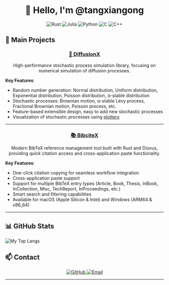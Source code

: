 <div align="center">

# 👋 Hello, I'm @tangxiangong
</div>

<div align="center">

<p>
<img src="https://img.shields.io/badge/Rust-F05032?style=for-the-badge&logo=rust&logoColor=white" alt="Rust" />
<img src="https://img.shields.io/badge/Julia-9558B2?style=for-the-badge&logo=julia&logoColor=white" alt="Julia" />
<img src="https://img.shields.io/badge/Python-3776AB?style=for-the-badge&logo=python&logoColor=white" alt="Python" />
<img src="https://img.shields.io/badge/C-00599C?style=for-the-badge&logo=c&logoColor=white" alt="C" />
<img src="https://img.shields.io/badge/C%2B%2B-00599C?style=for-the-badge&logo=c%2B%2B&logoColor=white" alt="C++" />
</p>
</div>

## 🔭 Main Projects

<div align="center">
<h3><a href="https://github.com/tangxiangong/diffusionx">🦀 DiffusionX</a></h3>
<p>High-performance stochastic process simulation library, focusing on numerical simulation of diffusion processes.
</p>
</div>

**Key Features**:
- Random number generation: Normal distribution, Uniform distribution, Exponential distribution, Poisson distribution, α-stable distribution
- Stochastic processes: Brownian motion, α-stable Lévy process, Fractional Brownian motion, Poisson process, etc.
- Feature-based extensible design, easy to add new stochastic processes
- Visualization of stochastic processes using [plotters](https://github.com/plotters-rs/plotters)

<hr style="height:2px;border-width:0;color:gray;background-color:gray">

<div align="center">
<h3><a href="https://github.com/tangxiangong/bibcitex">📚 BibciteX</a></h3>
<p>Modern BibTeX reference management tool built with Rust and Dioxus, providing quick citation access and cross-application paste functionality.
</p>
</div>

**Key Features**:
- One-click citation copying for seamless workflow integration
- Cross-application paste support
- Support for multiple BibTeX entry types (Article, Book, Thesis, InBook, InCollection, Misc, TechReport, InProceedings, etc.)
- Smart search and filtering capabilities
- Available for macOS (Apple Silicon & Intel) and Windows (ARM64 & x86_64)

<hr style="height:2px;border-width:0;color:gray;background-color:gray">

## 📊 GitHub Stats
![My Top Langs](https://github-readme-stats.vercel.app/api/top-langs/?username=tangxiangong&theme=vue&show_icons=true&layout=compact&hide=jupyter%20notebook,css)

## 📫 Contact

<div align="center">
  <a href="https://github.com/tangxiangong">
    <img src="https://img.shields.io/badge/GitHub-100000?style=for-the-badge&logo=github&logoColor=white" alt="GitHub" />
  </a>
  <a href="mailto:tangxiangong@gmail.com">
    <img src="https://img.shields.io/badge/Email-D14836?style=for-the-badge&logo=gmail&logoColor=white" alt="Email" />
  </a>
</div>

<hr style="height:2px;border-width:0;color:gray;background-color:gray">

